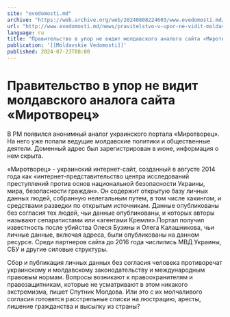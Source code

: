 ```yaml
---
site: "evedomosti.md"
archive: "https://web.archive.org/web/20240808224603/www.evedomosti.md/news/pravitelstvo-v-upor-ne-vidit-moldavskogo-analoga-sajta-mirot"
url: "http://www.evedomosti.md/news/pravitelstvo-v-upor-ne-vidit-moldavskogo-analoga-sajta-mirot"
language: ru
title: "Правительство в упор не видит молдавского аналога сайта «Миротворец»"
publication: '[[Moldavskie Vedomosti]]'
published: 2024-07-23T08:00
---
```


# Правительство в упор не видит молдавского аналога сайта «Миротворец»

В РМ появился анонимный аналог украинского портала «Миротворец». На него уже попали ведущие молдавские политики и общественные деятели. Доменный адрес был зарегистрирован в июне, информация о нем скрыта.

«Миротворец» - украинский интернет-сайт, созданный в августе 2014 года как «интернет-представительство центра исследований преступлений против основ национальной безопасности Украины, мира, безопасности граждан». Он содержит открытую базу личных данных людей, собранную нелегальным путем, в том числе хакингом, и средствами разведки по открытым источникам. Данные опубликованы без согласия тех людей, чьи данные опубликованы, и которых авторы называют сепаратистами или «агентами Кремля».Портал получил известность после убийства Олеся Бузины и Олега Калашникова, чьи личные данные, включая адреса, были опубликованы на данном ресурсе. Среди партнеров сайта до 2016 года числились МВД Украины, СБУ и другие силовые структуры.

Сбор и публикация личных данных без согласия человека противоречат украинскому и молдавскому законодательству и международным правовым нормам. Вопросы возникают к правоохранителям и правозащитникам, которые не усматривают в этом никакого экстремизма, пишет Спутник Молдова. Или это с их молчаливого согласия готовятся расстрельные списки на люстрацию, аресты, лишение гражданства и высылку из страны?